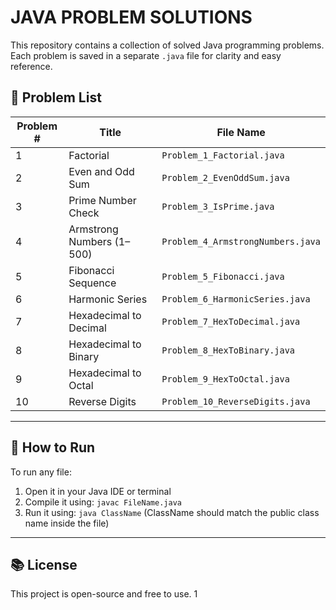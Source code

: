 # JAVA PROBLEM SOLUTIONS

This repository contains a collection of solved Java programming problems.  
Each problem is saved in a separate `.java` file for clarity and easy reference.

## 📂 Problem List

| Problem # | Title                       | File Name                         |
|-----------|-----------------------------|-----------------------------------|
| 1         | Factorial                   | `Problem_1_Factorial.java`        |
| 2         | Even and Odd Sum            | `Problem_2_EvenOddSum.java`       |
| 3         | Prime Number Check          | `Problem_3_IsPrime.java`          |
| 4         | Armstrong Numbers (1–500)   | `Problem_4_ArmstrongNumbers.java` |
| 5         | Fibonacci Sequence          | `Problem_5_Fibonacci.java`        |
| 6         | Harmonic Series             | `Problem_6_HarmonicSeries.java`   |
| 7         | Hexadecimal to Decimal      | `Problem_7_HexToDecimal.java`     |
| 8         | Hexadecimal to Binary       | `Problem_8_HexToBinary.java`      |
| 9         | Hexadecimal to Octal        | `Problem_9_HexToOctal.java`       |
| 10        | Reverse Digits              | `Problem_10_ReverseDigits.java`   |

---

## 🚀 How to Run
To run any file:
1. Open it in your Java IDE or terminal
2. Compile it using: `javac FileName.java`
3. Run it using: `java ClassName` (ClassName should match the public class name inside the file)

---

## 📚 License
This project is open-source and free to use.
1
